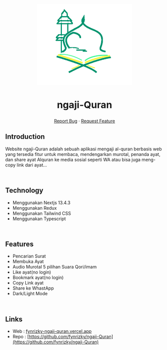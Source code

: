 <div align="center">
  <a href="https://www.indoquran.my.id">
    <img src="https://raw.githubusercontent.com/fynrizky/ngaji-Quran/master/assets/logo_ku.png" alt="Logo" width="300">
  </a>
  <h2 style="font-size:30px;" align="center"><strong>ngaji-Quran</strong></h2>
  <p align="center">
    <a href="https://github.com/fynrizky/ngaji-Quran/issues">Report Bug</a>
    ·
    <a href="https://github.com/fynrizky/ngaji-Quran/issues">Request Feature</a>
  </p>

</div>

## Introduction

Website ngaji-Quran adalah sebuah aplikasi mengaji al-quran berbasis web yang tersedia fitur untuk membaca, mendengarkan murotal, penanda ayat, dan share ayat Alquran ke media sosial seperti WA atau bisa juga meng-copy link dari ayat...

<br/>

## Technology 

- Menggunakan Nextjs 13.4.3
- Menggunakan Redux
- Menggunakan Tailwind CSS
- Menggunakan Typescript

<br/>

## Features

- Pencarian Surat
- Membuka Ayat
- Audio Murotal 5 pilihan Suara Qori/imam
- Like ayat(no login)
- Bookmark ayat(no login)
- Copy Link ayat
- Share ke WhastApp
- Dark/Light Mode

<br/>

## Links

- Web : [fynrizky-ngaji-quran.vercel.app](https://www.fynrizky-ngaji-quran.vercel.app)
- Repo : [https://github.com/fynrizky/ngaji-Quran](https://github.com/fynrizky/ngaji-Quran)
